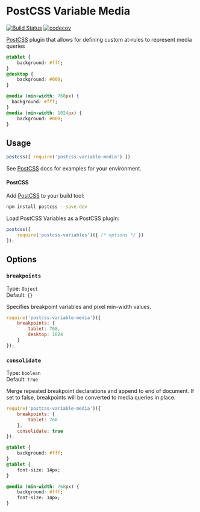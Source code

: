 # PostCSS Variable Media
[![Build Status](https://travis-ci.org/nathanhood/postcss-variable-media.svg?branch=master)](https://travis-ci.org/nathanhood/postcss-variable-media)
[![codecov](https://codecov.io/gh/nathanhood/postcss-variable-media/branch/master/graph/badge.svg)](https://codecov.io/gh/nathanhood/postcss-variable-media)


[PostCSS] plugin that allows for defining custom at-rules to represent media queries

[PostCSS]: (https://github.com/postcss/postcss)

```css
@tablet {
    background: #fff;
}
@desktop {
	background: #000;
}
```

```css
@media (min-width: 768px) {
  background: #fff;
}
@media (min-width: 1024px) {
	background: #000;
}
```

## Usage

```js
postcss([ require('postcss-variable-media') ])
```

See [PostCSS] docs for examples for your environment.

#### PostCSS

Add [PostCSS](https://github.com/postcss/postcss) to your build tool:

```bash
npm install postcss --save-dev
```

Load PostCSS Variables as a PostCSS plugin:

```js
postcss([
	require('postcss-variables')({ /* options */ })
]);
```

## Options

### `breakpoints`

Type: `Object`  
Default: `{}`

Specifies breakpoint variables and pixel min-width values.

```js
require('postcss-variable-media')({
	breakpoints: {
		tablet: 768,
		desktop: 1024
	}
});
```

### `consolidate`

Type: `boolean`  
Default: `true`

Merge repeated breakpoint declarations and append to end of document. If set to false, breakpoints will be converted to media queries in place.

```js
require('postcss-variable-media')({
	breakpoints: {
		tablet: 768
	},
	consolidate: true
});
```

```css
@tablet {
    background: #fff;
}
@tablet {
	font-size: 14px;
}
```

```css
@media (min-width: 768px) {
	background: #fff;
	font-size: 14px;
}
```